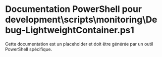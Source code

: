 # Documentation PowerShell pour development\scripts\monitoring\Debug-LightweightContainer.ps1

Cette documentation est un placeholder et doit être générée par un outil PowerShell spécifique.
